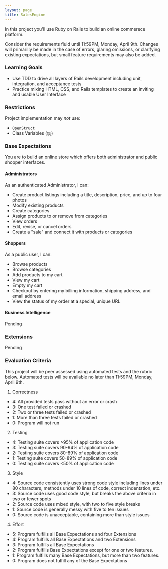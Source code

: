 ```yaml
---
layout: page
title: SalesEngine
---
```


In this project you'll use Ruby on Rails to build an online commerece platform.

<div class="note">
<p>Consider the requirements fluid until 11:59PM, Monday, April 9th. Changes will primarilly be made in the case of errors, glaring omissions, or clarifying existing expectations, but small feature requirements may also be added.</p>
</div>

### Learning Goals

* Use TDD to drive all layers of Rails development including unit, integration, and acceptance tests
* Practice mixing HTML, CSS, and Rails templates to create an inviting and usable User Interface

### Restrictions

Project implementation may *not* use:

* `OpenStruct`
* Class Variables (`@@`)

### Base Expectations

You are to build an online store which offers both administrator and public shopper interfaces.

#### Administrators

As an authenticated Administrator, I can:

* Create product listings including a title, description, price, and up to four photos
* Modify existing products
* Create categories
* Assign products to or remove from categories
* View orders
* Edit, revise, or cancel orders
* Create a "sale" and connect it with products or categories

#### Shoppers

As a public user, I can:

* Browse products
* Browse categories
* Add products to my cart
* View my cart
* Empty my cart
* Checkout by entering my billing information, shipping address, and email address
* View the status of my order at a special, unique URL

#### Business Intelligence

Pending

### Extensions

Pending

### Evaluation Criteria

This project will be peer assessed using automated tests and the rubric below. Automated tests will be available no later than 11:59PM, Monday, April 9th.

1. Correctness
  * 4: All provided tests pass without an error or crash
  * 3: One test failed or crashed
  * 2: Two or three tests failed or crashed
  * 1: More than three tests failed or crashed
  * 0: Program will not run
2. Testing
  * 4: Testing suite covers >95% of application code
  * 3: Testing suite covers 90-94% of application code
  * 2: Testing suite covers 80-89% of application code
  * 1: Testing suite covers 50-89% of application code
  * 0: Testing suite covers <50% of application code
3. Style
  * 4: Source code consistently uses strong code style including lines under 80 characters, methods under 10 lines of code, correct indentation, etc.
  * 3: Source code uses good code style, but breaks the above criteria in two or fewer spots
  * 2: Source code uses mixed style, with two to five style breaks
  * 1: Source code is generally messy with five to ten issues
  * 0: Source code is unacceptable, containing more than style issues
4. Effort
  * 5: Program fulfills all Base Expectations and four Extensions
  * 4: Program fulfills all Base Expectations and two Extensions
  * 3: Program fulfills all Base Expectations
  * 2: Program fulfills Base Expectations except for one or two features.
  * 1: Program fulfills many Base Expectations, but more than two features.
  * 0: Program does not fulfill any of the Base Expectations
